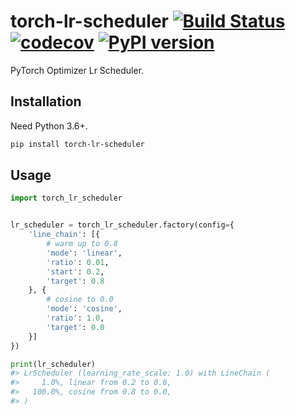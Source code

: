 # torch-lr-scheduler [![Build Status](https://travis-ci.com/FebruaryBreeze/torch-lr-scheduler.svg?branch=master)](https://travis-ci.com/FebruaryBreeze/torch-lr-scheduler) [![codecov](https://codecov.io/gh/FebruaryBreeze/torch-lr-scheduler/branch/master/graph/badge.svg)](https://codecov.io/gh/FebruaryBreeze/torch-lr-scheduler) [![PyPI version](https://badge.fury.io/py/torch-lr-scheduler.svg)](https://pypi.org/project/torch-lr-scheduler/)

PyTorch Optimizer Lr Scheduler.

## Installation

Need Python 3.6+.

```bash
pip install torch-lr-scheduler
```

## Usage

```python
import torch_lr_scheduler


lr_scheduler = torch_lr_scheduler.factory(config={
    'line_chain': [{
        # warm up to 0.8
        'mode': 'linear',
        'ratio': 0.01,
        'start': 0.2,
        'target': 0.8
    }, {
        # cosine to 0.0
        'mode': 'cosine',
        'ratio': 1.0,
        'target': 0.0
    }]
})

print(lr_scheduler)
#> LrScheduler (learning_rate_scale: 1.0) with LineChain (
#>     1.0%, linear from 0.2 to 0.8,
#>   100.0%, cosine from 0.8 to 0.0,
#> )
```
